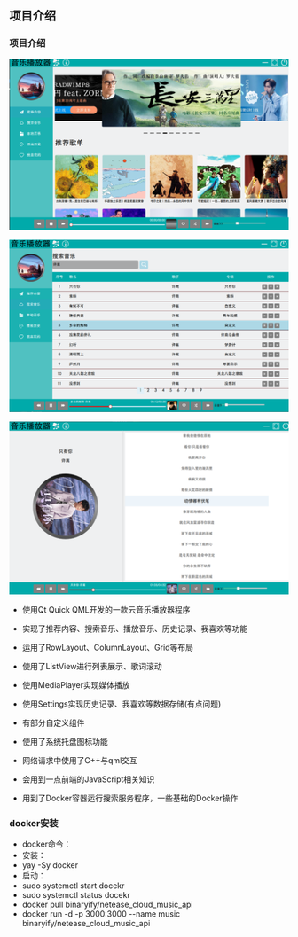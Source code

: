 ##  项目介绍

###  项目介绍

![主界面](music_images/主界面.png)

![搜索界面](music_images/搜索界面.png)

![歌词界面](music_images/歌词界面.png)

- 使用Qt Quick QML开发的一款云音乐播放器程序

- 实现了推荐内容、搜索音乐、播放音乐、历史记录、我喜欢等功能

- 运用了RowLayout、ColumnLayout、Grid等布局

- 使用了ListView进行列表展示、歌词滚动
- 使用MediaPlayer实现媒体播放
- 使用Settings实现历史记录、我喜欢等数据存储(有点问题)
- 有部分自定义组件
- 使用了系统托盘图标功能

- 网络请求中使用了C++与qml交互

- 会用到一点前端的JavaScript相关知识

- 用到了Docker容器运行搜索服务程序，一些基础的Docker操作


###  docker安装
- docker命令：
- 安装：
- yay -Sy docker
- 启动：
- sudo systemctl start docekr
- sudo systemctl status docekr
- docker pull binaryify/netease_cloud_music_api
- docker run -d -p 3000:3000  --name music binaryify/netease_cloud_music_api
